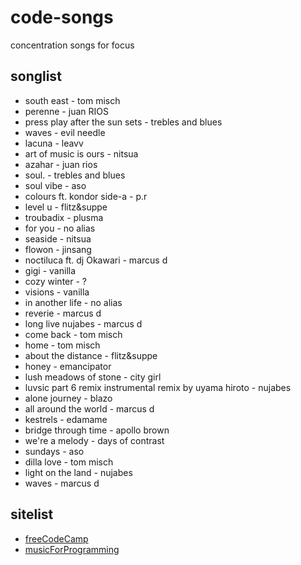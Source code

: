 # code-songs
concentration songs for focus

## songlist
* south east - tom misch
* perenne - juan RIOS
* press play after the sun sets - trebles and blues
* waves - evil needle
* lacuna - leavv
* art of music is ours - nitsua
* azahar -  juan rios
* soul. - trebles and blues
* soul vibe - aso
* colours ft. kondor side-a - p.r
* level u - flitz&suppe
* troubadix - plusma
* for you - no alias
* seaside - nitsua
* flowon - jinsang
* noctiluca ft. dj Okawari - marcus d
* gigi - vanilla
* cozy winter - ?
* visions - vanilla
* in another life - no alias
* reverie - marcus d
* long live nujabes - marcus d
* come back - tom misch
* home - tom misch
* about the distance - flitz&suppe
* honey - emancipator
* lush meadows of stone - city girl
* luvsic part 6 remix instrumental remix by uyama hiroto - nujabes
* alone journey - blazo
* all around the world - marcus d
* kestrels - edamame
* bridge through time - apollo brown
* we're a melody - days of contrast
* sundays - aso
* dilla love - tom misch
* light on the land - nujabes
* waves - marcus d

## sitelist
* [freeCodeCamp](https://www.youtube.com/watch?v=PQ22pgaXog4)
* [musicForProgramming](https://musicforprogramming.net)
